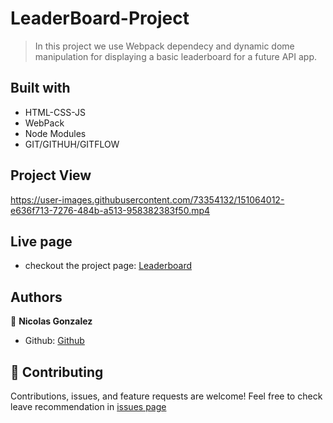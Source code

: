 # LeaderBoard-Project
> In this project we use Webpack dependecy and dynamic dome manipulation
for displaying a basic leaderboard for a future API app.

## Built with
* HTML-CSS-JS
* WebPack
* Node Modules
* GIT/GITHUH/GITFLOW

## Project View


https://user-images.githubusercontent.com/73354132/151064012-e636f713-7276-484b-a513-958382383f50.mp4



## Live page
- checkout the project page: [Leaderboard]()

## Authors

👤 **Nicolas Gonzalez**
- Github: [Github](https://github.com/Nicolaswg)

## 🤝 Contributing


Contributions, issues, and feature requests are welcome!
Feel free to check leave recommendation in [issues page](https://github.com/Nicolaswg/LeaderBoard-Project/issues)

